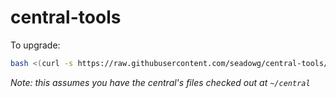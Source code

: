 # central-tools

To upgrade:

```bash
bash <(curl -s https://raw.githubusercontent.com/seadowg/central-tools/master/upgrade.sh)
```

*Note: this assumes you have the central's files checked out at `~/central`*
